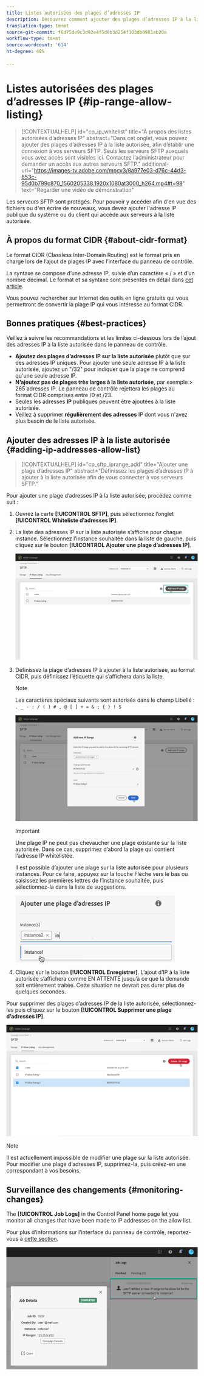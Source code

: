 ```yaml
---
title: Listes autorisées des plages d’adresses IP
description: Découvrez comment ajouter des plages d’adresses IP à la liste autorisée pour l’accès aux serveurs SFTP
translation-type: tm+mt
source-git-commit: f6d75de9c3d92e4f5d0b3d254f103db0901ab20a
workflow-type: tm+mt
source-wordcount: '614'
ht-degree: 48%

---
```



# Listes autorisées des plages d’adresses IP {#ip-range-allow-listing}

>[!CONTEXTUALHELP]
>id="cp_ip_whitelist"
>title="À propos des listes autorisées d’adresses IP"
>abstract="Dans cet onglet, vous pouvez ajouter des plages d’adresses IP à la liste autorisée, afin d’établir une connexion à vos serveurs SFTP. Seuls les serveurs SFTP auxquels vous avez accès sont visibles ici. Contactez l’administrateur pour demander un accès aux autres serveurs SFTP."
>additional-url="https://images-tv.adobe.com/mpcv3/8a977e03-d76c-44d3-853c-95d0b799c870_1560205338.1920x1080at3000_h264.mp4#t=98" text="Regarder une vidéo de démonstration"

Les serveurs SFTP sont protégés. Pour pouvoir y accéder afin d&#39;en vue des fichiers ou d&#39;en écrire de nouveaux, vous devez ajouter l&#39;adresse IP publique du système ou du client qui accède aux serveurs à la liste autorisée.

## À propos du format CIDR {#about-cidr-format}

Le format CIDR (Classless Inter-Domain Routing) est le format pris en charge lors de l’ajout de plages IP avec l’interface du panneau de contrôle.

La syntaxe se compose d’une adresse IP, suivie d’un caractère « / » et d’un nombre décimal. Le format et sa syntaxe sont présentés en détail dans [cet article](https://whatismyipaddress.com/cidr).

Vous pouvez rechercher sur Internet des outils en ligne gratuits qui vous permettront de convertir la plage IP qui vous intéresse au format CIDR.

## Bonnes pratiques {#best-practices}

Veillez à suivre les recommandations et les limites ci-dessous lors de l’ajout des adresses IP à la liste autorisée dans le panneau de contrôle.

* **Ajoutez des plages d’adresses IP sur la liste autorisée** plutôt que sur des adresses IP uniques. Pour ajouter une seule adresse IP à la liste autorisée, ajoutez un &quot;/32&quot; pour indiquer que la plage ne comprend qu&#39;une seule adresse IP.
* **N’ajoutez pas de plages très larges à la liste autorisée**, par exemple > 265 adresses IP. Le panneau de contrôle rejettera les plages au format CIDR comprises entre /0 et /23.
* Seules les adresses **IP** publiques peuvent être ajoutées à la liste autorisée.
* Veillez à supprimer **régulièrement des adresses** IP dont vous n&#39;avez plus besoin de la liste autorisée.

## Ajouter des adresses IP à la liste autorisée {#adding-ip-addresses-allow-list}

>[!CONTEXTUALHELP]
>id="cp_sftp_iprange_add"
>title="Ajouter une plage d’adresses IP"
>abstract="Définissez les plages d’adresses IP à ajouter à la liste autorisée afin de vous connecter à vos serveurs SFTP."

Pour ajouter une plage d’adresses IP à la liste autorisée, procédez comme suit :

1. Ouvrez la carte **[!UICONTROL SFTP]**, puis sélectionnez l’onglet **[!UICONTROL Whiteliste d’adresses IP]**.
1. La liste des adresses IP sur la liste autorisée s’affiche pour chaque instance. Sélectionnez l’instance souhaitée dans la liste de gauche, puis cliquez sur le bouton **[!UICONTROL Ajouter une plage d’adresses IP]**.

   ![](assets/control_panel_add_range.png)

1. Définissez la plage d’adresses IP à ajouter à la liste autorisée, au format CIDR, puis définissez l’étiquette qui s’affichera dans la liste.

   >[!NOTE]
   >
   >Les caractères spéciaux suivants sont autorisés dans le champ Libellé :
   > `. _ - : / ( ) # , @ [ ] + = & ; { } ! $`

   ![](assets/control_panel_add_range2.png)

   >[!IMPORTANT]
   >
   >Une plage IP ne peut pas chevaucher une plage existante sur la liste autorisée. Dans ce cas, supprimez d’abord la plage qui contient l’adresse IP whitelistée.
   >
   >Il est possible d’ajouter une plage sur la liste autorisée pour plusieurs instances. Pour ce faire, appuyez sur la touche Flèche vers le bas ou saisissez les premières lettres de l’instance souhaitée, puis sélectionnez-la dans la liste de suggestions.

   ![](assets/control_panel_add_range3.png)

1. Cliquez sur le bouton **[!UICONTROL Enregistrer]**. L’ajout d’IP à la liste autorisée s’affichera comme EN ATTENTE jusqu’à ce que la demande soit entièrement traitée. Cette situation ne devrait pas durer plus de quelques secondes.

Pour supprimer des plages d’adresses IP de la liste autorisée, sélectionnez-les puis cliquez sur le bouton **[!UICONTROL Supprimer une plage d’adresses IP]**.

![](assets/control_panel_delete_range2.png)

>[!NOTE]
>
>Il est actuellement impossible de modifier une plage sur la liste autorisée. Pour modifier une plage d’adresses IP, supprimez-la, puis créez-en une correspondant à vos besoins.

## Surveillance des changements {#monitoring-changes}

The **[!UICONTROL Job Logs]** in the Control Panel home page let you monitor all changes that have been made to IP addresses on the allow list.

Pour plus d’informations sur l’interface du panneau de contrôle, reportez-vous à [cette section](../../discover/using/discovering-the-interface.md).

![](assets/control_panel_ip_log.png)
